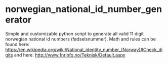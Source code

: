 # norwegian_national_id_number_generator
Simple and customizable python script to generate all valid 11 digit norwegian national id numbers (fødselsnummer). Math and rules can be found here: https://en.wikipedia.org/wiki/National_identity_number_(Norway)#Check_digits and here: http://www.fnrinfo.no/Teknisk/Default.aspx

